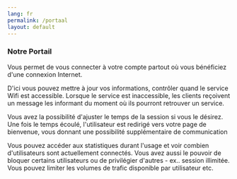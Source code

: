 ```yaml
---
lang: fr
permalink: /portaal
layout: default
---
```


### Notre Portail
Vous permet de vous connecter &agrave; votre compte partout o&ugrave; vous b&eacute;n&eacute;ficiez d'une connexion Internet.

D'ici vous pouvez mettre &agrave; jour vos informations, contr&ocirc;ler quand le service Wifi est accessible. Lorsque le service est inaccessible, les clients re&ccedil;oivent un message les informant du moment o&ugrave; ils pourront retrouver un service.

Vous avez la possibilit&eacute; d'ajuster le temps de la session si vous le d&eacute;sirez. Une fois le temps &eacute;coul&eacute;, l'utilisateur est redirig&eacute; vers votre page de bienvenue, vous donnant une possibilit&eacute; suppl&eacute;mentaire de communication

Vous pouvez acc&eacute;der aux statistiques durant l'usage et voir combien d'utilisateurs sont actuellement connect&eacute;s. Vous avez aussi le pouvoir de bloquer certains utilisateurs ou de privil&eacute;gier d'autres - ex.. session illimit&eacute;e. Vous pouvez limiter les volumes de trafic disponible par utilisateur etc.
